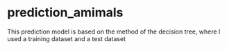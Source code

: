 # prediction_amimals
This prediction model is based on the method of the decision tree, where I used a training dataset and a test dataset 
